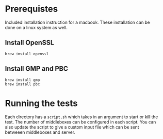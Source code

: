 # Prerequistes 

Included installation instruction for a macbook. These installation can be done on a linux system as well.

## Install OpenSSL

`brew install openssl`

## Install GMP and PBC

```
brew install gmp
brew install pbc
```


# Running the tests

Each directory has a `script.sh` which takes in an argument to start or kill the test. The number of middleboxes can be configured in each script. You can also update the script to give a custom input file which can be sent betweeen middleboxes and server.